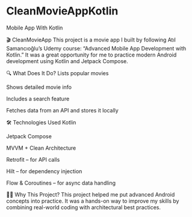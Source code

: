 # CleanMovieAppKotlin
Mobile App With Kotlin 

🎬 CleanMovieApp
This project is a movie app I built by following Atıl Samancıoğlu’s Udemy course: “Advanced Mobile App Development with Kotlin.” It was a great opportunity for me to practice modern Android development using Kotlin and Jetpack Compose.

🔍 What Does It Do?
Lists popular movies

Shows detailed movie info

Includes a search feature

Fetches data from an API and stores it locally

🛠️ Technologies Used
Kotlin

Jetpack Compose

MVVM + Clean Architecture

Retrofit – for API calls

Hilt – for dependency injection

Flow & Coroutines – for async data handling


👨‍💻 Why This Project?
This project helped me put advanced Android concepts into practice. It was a hands-on way to improve my skills by combining real-world coding with architectural best practices.
